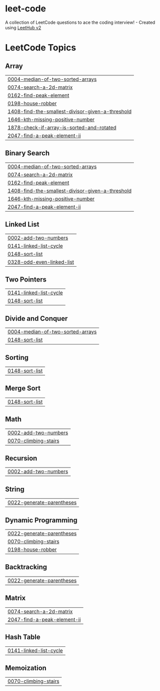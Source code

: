 # leet-code
A collection of LeetCode questions to ace the coding interview! - Created using [LeetHub v2](https://github.com/arunbhardwaj/LeetHub-2.0)

<!---LeetCode Topics Start-->
# LeetCode Topics
## Array
|  |
| ------- |
| [0004-median-of-two-sorted-arrays](https://github.com/HARSHPARMAR1281/leet-code/tree/master/0004-median-of-two-sorted-arrays) |
| [0074-search-a-2d-matrix](https://github.com/HARSHPARMAR1281/leet-code/tree/master/0074-search-a-2d-matrix) |
| [0162-find-peak-element](https://github.com/HARSHPARMAR1281/leet-code/tree/master/0162-find-peak-element) |
| [0198-house-robber](https://github.com/HARSHPARMAR1281/leet-code/tree/master/0198-house-robber) |
| [1408-find-the-smallest-divisor-given-a-threshold](https://github.com/HARSHPARMAR1281/leet-code/tree/master/1408-find-the-smallest-divisor-given-a-threshold) |
| [1646-kth-missing-positive-number](https://github.com/HARSHPARMAR1281/leet-code/tree/master/1646-kth-missing-positive-number) |
| [1878-check-if-array-is-sorted-and-rotated](https://github.com/HARSHPARMAR1281/leet-code/tree/master/1878-check-if-array-is-sorted-and-rotated) |
| [2047-find-a-peak-element-ii](https://github.com/HARSHPARMAR1281/leet-code/tree/master/2047-find-a-peak-element-ii) |
## Binary Search
|  |
| ------- |
| [0004-median-of-two-sorted-arrays](https://github.com/HARSHPARMAR1281/leet-code/tree/master/0004-median-of-two-sorted-arrays) |
| [0074-search-a-2d-matrix](https://github.com/HARSHPARMAR1281/leet-code/tree/master/0074-search-a-2d-matrix) |
| [0162-find-peak-element](https://github.com/HARSHPARMAR1281/leet-code/tree/master/0162-find-peak-element) |
| [1408-find-the-smallest-divisor-given-a-threshold](https://github.com/HARSHPARMAR1281/leet-code/tree/master/1408-find-the-smallest-divisor-given-a-threshold) |
| [1646-kth-missing-positive-number](https://github.com/HARSHPARMAR1281/leet-code/tree/master/1646-kth-missing-positive-number) |
| [2047-find-a-peak-element-ii](https://github.com/HARSHPARMAR1281/leet-code/tree/master/2047-find-a-peak-element-ii) |
## Linked List
|  |
| ------- |
| [0002-add-two-numbers](https://github.com/HARSHPARMAR1281/leet-code/tree/master/0002-add-two-numbers) |
| [0141-linked-list-cycle](https://github.com/HARSHPARMAR1281/leet-code/tree/master/0141-linked-list-cycle) |
| [0148-sort-list](https://github.com/HARSHPARMAR1281/leet-code/tree/master/0148-sort-list) |
| [0328-odd-even-linked-list](https://github.com/HARSHPARMAR1281/leet-code/tree/master/0328-odd-even-linked-list) |
## Two Pointers
|  |
| ------- |
| [0141-linked-list-cycle](https://github.com/HARSHPARMAR1281/leet-code/tree/master/0141-linked-list-cycle) |
| [0148-sort-list](https://github.com/HARSHPARMAR1281/leet-code/tree/master/0148-sort-list) |
## Divide and Conquer
|  |
| ------- |
| [0004-median-of-two-sorted-arrays](https://github.com/HARSHPARMAR1281/leet-code/tree/master/0004-median-of-two-sorted-arrays) |
| [0148-sort-list](https://github.com/HARSHPARMAR1281/leet-code/tree/master/0148-sort-list) |
## Sorting
|  |
| ------- |
| [0148-sort-list](https://github.com/HARSHPARMAR1281/leet-code/tree/master/0148-sort-list) |
## Merge Sort
|  |
| ------- |
| [0148-sort-list](https://github.com/HARSHPARMAR1281/leet-code/tree/master/0148-sort-list) |
## Math
|  |
| ------- |
| [0002-add-two-numbers](https://github.com/HARSHPARMAR1281/leet-code/tree/master/0002-add-two-numbers) |
| [0070-climbing-stairs](https://github.com/HARSHPARMAR1281/leet-code/tree/master/0070-climbing-stairs) |
## Recursion
|  |
| ------- |
| [0002-add-two-numbers](https://github.com/HARSHPARMAR1281/leet-code/tree/master/0002-add-two-numbers) |
## String
|  |
| ------- |
| [0022-generate-parentheses](https://github.com/HARSHPARMAR1281/leet-code/tree/master/0022-generate-parentheses) |
## Dynamic Programming
|  |
| ------- |
| [0022-generate-parentheses](https://github.com/HARSHPARMAR1281/leet-code/tree/master/0022-generate-parentheses) |
| [0070-climbing-stairs](https://github.com/HARSHPARMAR1281/leet-code/tree/master/0070-climbing-stairs) |
| [0198-house-robber](https://github.com/HARSHPARMAR1281/leet-code/tree/master/0198-house-robber) |
## Backtracking
|  |
| ------- |
| [0022-generate-parentheses](https://github.com/HARSHPARMAR1281/leet-code/tree/master/0022-generate-parentheses) |
## Matrix
|  |
| ------- |
| [0074-search-a-2d-matrix](https://github.com/HARSHPARMAR1281/leet-code/tree/master/0074-search-a-2d-matrix) |
| [2047-find-a-peak-element-ii](https://github.com/HARSHPARMAR1281/leet-code/tree/master/2047-find-a-peak-element-ii) |
## Hash Table
|  |
| ------- |
| [0141-linked-list-cycle](https://github.com/HARSHPARMAR1281/leet-code/tree/master/0141-linked-list-cycle) |
## Memoization
|  |
| ------- |
| [0070-climbing-stairs](https://github.com/HARSHPARMAR1281/leet-code/tree/master/0070-climbing-stairs) |
<!---LeetCode Topics End-->